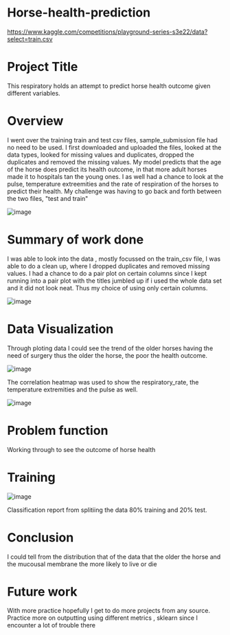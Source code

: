 # Horse-health-prediction
https://www.kaggle.com/competitions/playground-series-s3e22/data?select=train.csv
# Project Title
This respiratory holds an attempt to predict horse health outcome given different variables.

# Overview
I went over the training train and test csv files, sample_submission file had no need to be used. I first downloaded and uploaded the files, looked at the data types, looked for missing values and duplicates, dropped the duplicates and removed the missing values.
My model predicts that the age of the horse does predict its health outcome, in that more adult horses made it to hospitals tan the young ones.
I as well had a chance to look at the pulse, temperature extreemities and the rate of respiration of the horses to predict their health.
My challenge was having to go back and forth between the two files, "test and train"



![image](https://github.com/zso6685/Horse-health-prediction/assets/123700251/6c39a404-16ef-4019-a82f-00d50327e1a9)


# Summary of work done
I was able to look into the data , mostly focussed on the train_csv file, I was able to do a clean up, where I dropped duplicates and removed missing values.
I had a chance to do a pair plot on certain columns since I kept running into a pair plot with the titles jumbled up if i used the whole data set and it did not look neat. Thus my choice of using only certain columns.


![image](https://github.com/zso6685/Horse-health-prediction/assets/123700251/1197ce30-230c-4e40-b5b8-2af53e7b98ff)



# Data Visualization
Through ploting data I could see the trend of the older horses having the need of surgery thus the older the horse, the poor the health outcome.


![image](https://github.com/zso6685/Horse-health-prediction/assets/123700251/06f7d5b7-b769-43f8-bc9b-ef9f3111ccc2)




The correlation heatmap was used to show the respiratory_rate, the temperature extremities and the pulse as well.



![image](https://github.com/zso6685/Horse-health-prediction/assets/123700251/6c2d5ada-5757-43ad-8c73-d7b8e528608f)



# Problem function
Working through to see the outcome of horse health
# Training

![image](https://github.com/zso6685/Horse-health-prediction/assets/123700251/fe6ef6ab-c938-4552-a914-52043fa33e3d)

Classification report from splitiing the data 80% training and 20% test.

# Conclusion
I could tell from the distribution that of the data that the older the horse and the mucousal membrane the more likely to live or die
# Future work
With more practice hopefully I get to do more projects from any source.
Practice more on outputting using different metrics , sklearn since I encounter a lot of trouble there
